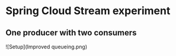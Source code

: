 <h1>Spring Cloud Stream experiment</h1>
<h2>One producer with two consumers</h2>

![Setup](Improved queueing.png)
